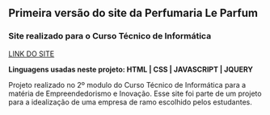 ## Primeira versão do site da Perfumaria Le Parfum

### Site realizado para o Curso Técnico de Informática
[LINK DO SITE](https://esteves-esta.github.io/leparfum)

**Linguagens usadas neste projeto: HTML | CSS | JAVASCRIPT | JQUERY**

Projeto realizado no 2º modulo do Curso Técnico de Informática para a matéria de Empreendedorismo e Inovação. Esse site foi parte de um projeto para a idealização de uma empresa de ramo escolhido pelos estudantes.
